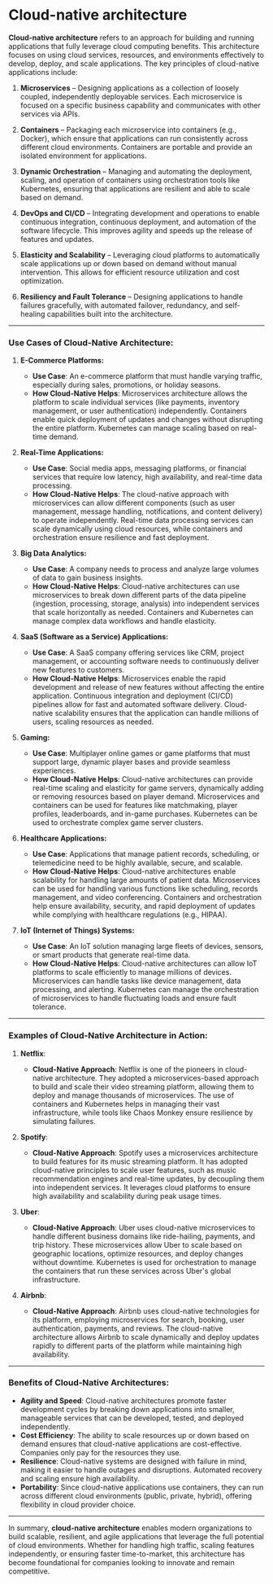 # Cloud-native architecture

**Cloud-native architecture** refers to an approach for building and running applications that fully leverage cloud computing benefits. This architecture focuses on using cloud services, resources, and environments effectively to develop, deploy, and scale applications. The key principles of cloud-native applications include:

1. **Microservices** – Designing applications as a collection of loosely coupled, independently deployable services. Each microservice is focused on a specific business capability and communicates with other services via APIs.
  
2. **Containers** – Packaging each microservice into containers (e.g., Docker), which ensure that applications can run consistently across different cloud environments. Containers are portable and provide an isolated environment for applications.

3. **Dynamic Orchestration** – Managing and automating the deployment, scaling, and operation of containers using orchestration tools like Kubernetes, ensuring that applications are resilient and able to scale based on demand.

4. **DevOps and CI/CD** – Integrating development and operations to enable continuous integration, continuous deployment, and automation of the software lifecycle. This improves agility and speeds up the release of features and updates.

5. **Elasticity and Scalability** – Leveraging cloud platforms to automatically scale applications up or down based on demand without manual intervention. This allows for efficient resource utilization and cost optimization.

6. **Resiliency and Fault Tolerance** – Designing applications to handle failures gracefully, with automated failover, redundancy, and self-healing capabilities built into the architecture.

---

### **Use Cases of Cloud-Native Architecture:**

1. **E-Commerce Platforms:**
   - **Use Case**: An e-commerce platform that must handle varying traffic, especially during sales, promotions, or holiday seasons.
   - **How Cloud-Native Helps**: Microservices architecture allows the platform to scale individual services (like payments, inventory management, or user authentication) independently. Containers enable quick deployment of updates and changes without disrupting the entire platform. Kubernetes can manage scaling based on real-time demand.

2. **Real-Time Applications:**
   - **Use Case**: Social media apps, messaging platforms, or financial services that require low latency, high availability, and real-time data processing.
   - **How Cloud-Native Helps**: The cloud-native approach with microservices can allow different components (such as user management, message handling, notifications, and content delivery) to operate independently. Real-time data processing services can scale dynamically using cloud resources, while containers and orchestration ensure resilience and fast deployment.

3. **Big Data Analytics:**
   - **Use Case**: A company needs to process and analyze large volumes of data to gain business insights.
   - **How Cloud-Native Helps**: Cloud-native architectures can use microservices to break down different parts of the data pipeline (ingestion, processing, storage, analysis) into independent services that scale horizontally as needed. Containers and Kubernetes can manage complex data workflows and handle elasticity.

4. **SaaS (Software as a Service) Applications:**
   - **Use Case**: A SaaS company offering services like CRM, project management, or accounting software needs to continuously deliver new features to customers.
   - **How Cloud-Native Helps**: Microservices enable the rapid development and release of new features without affecting the entire application. Continuous integration and deployment (CI/CD) pipelines allow for fast and automated software delivery. Cloud-native scalability ensures that the application can handle millions of users, scaling resources as needed.

5. **Gaming:**
   - **Use Case**: Multiplayer online games or game platforms that must support large, dynamic player bases and provide seamless experiences.
   - **How Cloud-Native Helps**: Cloud-native architectures can provide real-time scaling and elasticity for game servers, dynamically adding or removing resources based on player demand. Microservices and containers can be used for features like matchmaking, player profiles, leaderboards, and in-game purchases. Kubernetes can be used to orchestrate complex game server clusters.

6. **Healthcare Applications:**
   - **Use Case**: Applications that manage patient records, scheduling, or telemedicine need to be highly available, secure, and scalable.
   - **How Cloud-Native Helps**: Cloud-native architectures enable scalability for handling large amounts of patient data. Microservices can be used for handling various functions like scheduling, records management, and video conferencing. Containers and orchestration help ensure availability, security, and rapid deployment of updates while complying with healthcare regulations (e.g., HIPAA).

7. **IoT (Internet of Things) Systems:**
   - **Use Case**: An IoT solution managing large fleets of devices, sensors, or smart products that generate real-time data.
   - **How Cloud-Native Helps**: Cloud-native architectures can allow IoT platforms to scale efficiently to manage millions of devices. Microservices can handle tasks like device management, data processing, and alerting. Kubernetes can manage the orchestration of microservices to handle fluctuating loads and ensure fault tolerance.

---

### **Examples of Cloud-Native Architecture in Action:**

1. **Netflix**: 
   - **Cloud-Native Approach**: Netflix is one of the pioneers in cloud-native architecture. They adopted a microservices-based approach to build and scale their video streaming platform, allowing them to deploy and manage thousands of microservices. The use of containers and Kubernetes helps in managing their vast infrastructure, while tools like Chaos Monkey ensure resilience by simulating failures.

2. **Spotify**:
   - **Cloud-Native Approach**: Spotify uses a microservices architecture to build features for its music streaming platform. It has adopted cloud-native principles to scale user features, such as music recommendation engines and real-time updates, by decoupling them into independent services. It leverages cloud platforms to ensure high availability and scalability during peak usage times.

3. **Uber**:
   - **Cloud-Native Approach**: Uber uses cloud-native microservices to handle different business domains like ride-hailing, payments, and trip history. These microservices allow Uber to scale based on geographic locations, optimize resources, and deploy changes without downtime. Kubernetes is used for orchestration to manage the containers that run these services across Uber's global infrastructure.

4. **Airbnb**:
   - **Cloud-Native Approach**: Airbnb uses cloud-native technologies for its platform, employing microservices for search, booking, user authentication, payments, and reviews. The cloud-native architecture allows Airbnb to scale dynamically and deploy updates rapidly to different parts of the platform while maintaining high availability.

---

### **Benefits of Cloud-Native Architectures:**

- **Agility and Speed**: Cloud-native architectures promote faster development cycles by breaking down applications into smaller, manageable services that can be developed, tested, and deployed independently.
- **Cost Efficiency**: The ability to scale resources up or down based on demand ensures that cloud-native applications are cost-effective. Companies only pay for the resources they use.
- **Resilience**: Cloud-native systems are designed with failure in mind, making it easier to handle outages and disruptions. Automated recovery and scaling ensure high availability.
- **Portability**: Since cloud-native applications use containers, they can run across different cloud environments (public, private, hybrid), offering flexibility in cloud provider choice.

---

In summary, **cloud-native architecture** enables modern organizations to build scalable, resilient, and agile applications that leverage the full potential of cloud environments. Whether for handling high traffic, scaling features independently, or ensuring faster time-to-market, this architecture has become foundational for companies looking to innovate and remain competitive.

